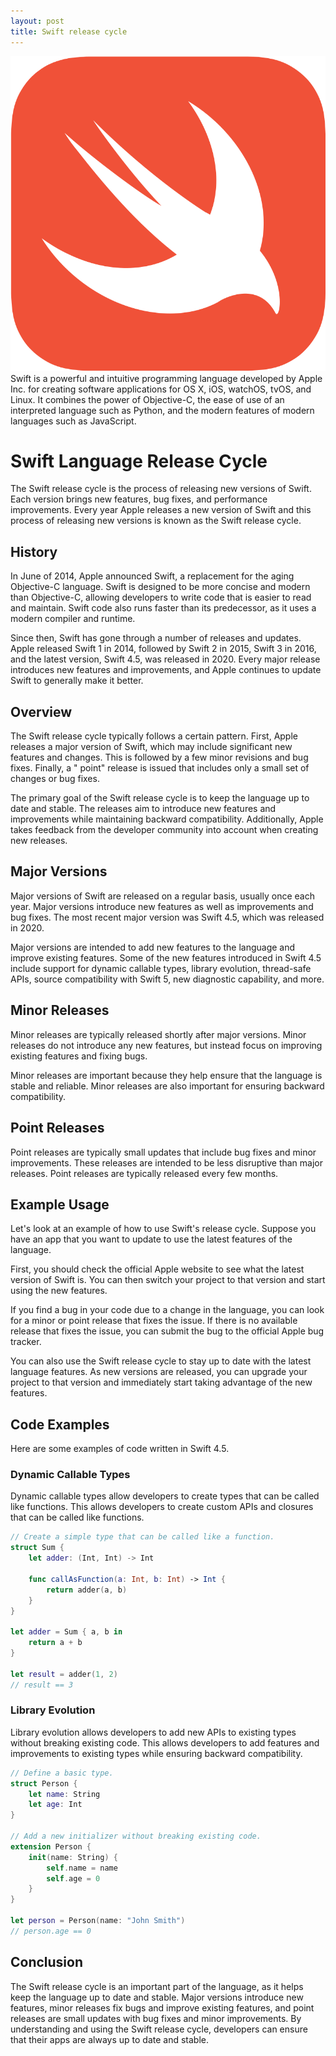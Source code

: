 ```yaml
---
layout: post
title: Swift release cycle
---
```

<div class="row">
    <div class="col-sm-2">
        <img src="/images/swift-logo.png" alt="swift logo"/>
    </div>
    <div class="col-sm-10">
       Swift is a powerful and intuitive programming language developed by Apple Inc. for creating software applications for OS X, iOS, watchOS, tvOS, and Linux. It combines the power of Objective-C, the ease of use of an interpreted language such as Python, and the modern features of modern languages such as JavaScript.
    </div>
</div>

# Swift Language Release Cycle

The Swift release cycle is the process of releasing new versions of Swift. Each version brings new features, bug fixes,
and performance improvements. Every year Apple releases a new version of Swift and this process of releasing new
versions is known as the Swift release cycle.

## History

In June of 2014, Apple announced Swift, a replacement for the aging Objective-C language. Swift is designed to be more
concise and modern than Objective-C, allowing developers to write code that is easier to read and maintain. Swift code
also runs faster than its predecessor, as it uses a modern compiler and runtime.

Since then, Swift has gone through a number of releases and updates. Apple released Swift 1 in 2014, followed by Swift 2
in 2015, Swift 3 in 2016, and the latest version, Swift 4.5, was released in 2020. Every major release introduces new
features and improvements, and Apple continues to update Swift to generally make it better.

## Overview

The Swift release cycle typically follows a certain pattern. First, Apple releases a major version of Swift, which may
include significant new features and changes. This is followed by a few minor revisions and bug fixes. Finally, a "
point" release is issued that includes only a small set of changes or bug fixes.

The primary goal of the Swift release cycle is to keep the language up to date and stable. The releases aim to introduce
new features and improvements while maintaining backward compatibility. Additionally, Apple takes feedback from the
developer community into account when creating new releases.

## Major Versions

Major versions of Swift are released on a regular basis, usually once each year. Major versions introduce new features
as well as improvements and bug fixes. The most recent major version was Swift 4.5, which was released in 2020.

Major versions are intended to add new features to the language and improve existing features. Some of the new features
introduced in Swift 4.5 include support for dynamic callable types, library evolution, thread-safe APIs, source
compatibility with Swift 5, new diagnostic capability, and more.

## Minor Releases

Minor releases are typically released shortly after major versions. Minor releases do not introduce any new features,
but instead focus on improving existing features and fixing bugs.

Minor releases are important because they help ensure that the language is stable and reliable. Minor releases are also
important for ensuring backward compatibility.

## Point Releases

Point releases are typically small updates that include bug fixes and minor improvements. These releases are intended to
be less disruptive than major releases. Point releases are typically released every few months.

## Example Usage

Let's look at an example of how to use Swift's release cycle. Suppose you have an app that you want to update to use the
latest features of the language.

First, you should check the official Apple website to see what the latest version of Swift is. You can then switch your
project to that version and start using the new features.

If you find a bug in your code due to a change in the language, you can look for a minor or point release that fixes the
issue. If there is no available release that fixes the issue, you can submit the bug to the official Apple bug tracker.

You can also use the Swift release cycle to stay up to date with the latest language features. As new versions are
released, you can upgrade your project to that version and immediately start taking advantage of the new features.

## Code Examples

Here are some examples of code written in Swift 4.5.

### Dynamic Callable Types

Dynamic callable types allow developers to create types that can be called like functions. This allows developers to
create custom APIs and closures that can be called like functions.

```swift
// Create a simple type that can be called like a function.
struct Sum {
    let adder: (Int, Int) -> Int

    func callAsFunction(a: Int, b: Int) -> Int {
        return adder(a, b)
    }
}

let adder = Sum { a, b in
    return a + b
}

let result = adder(1, 2)
// result == 3
```

### Library Evolution

Library evolution allows developers to add new APIs to existing types without breaking existing code. This allows
developers to add features and improvements to existing types while ensuring backward compatibility.

```swift
// Define a basic type.
struct Person {
    let name: String
    let age: Int
}

// Add a new initializer without breaking existing code.
extension Person {
    init(name: String) {
        self.name = name
        self.age = 0
    }
}

let person = Person(name: "John Smith")
// person.age == 0
```

## Conclusion

The Swift release cycle is an important part of the language, as it helps keep the language up to date and stable. Major
versions introduce new features, minor releases fix bugs and improve existing features, and point releases are small
updates with bug fixes and minor improvements. By understanding and using the Swift release cycle, developers can ensure
that their apps are always up to date and stable.
